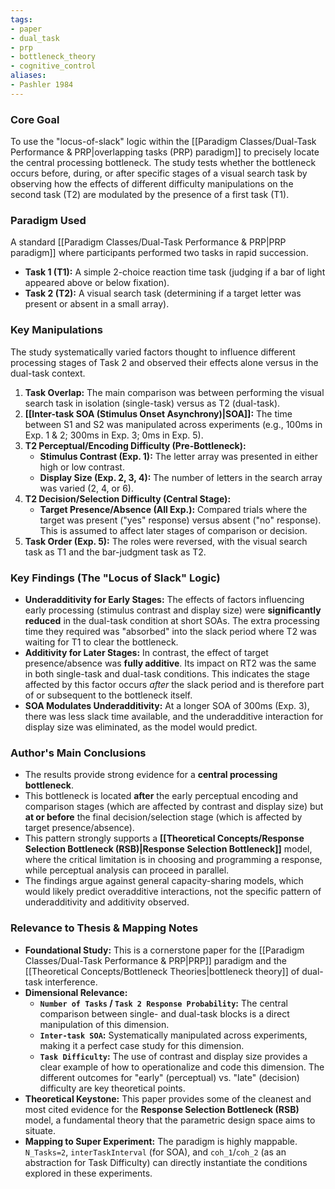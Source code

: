 ```yaml
---
tags:
- paper
- dual_task
- prp
- bottleneck_theory
- cognitive_control
aliases:
- Pashler 1984
---
```


### Core Goal
To use the "locus-of-slack" logic within the [[Paradigm Classes/Dual-Task Performance & PRP|overlapping tasks (PRP) paradigm]] to precisely locate the central processing bottleneck. The study tests whether the bottleneck occurs before, during, or after specific stages of a visual search task by observing how the effects of different difficulty manipulations on the second task (T2) are modulated by the presence of a first task (T1).

### Paradigm Used
A standard [[Paradigm Classes/Dual-Task Performance & PRP|PRP paradigm]] where participants performed two tasks in rapid succession.
*   **Task 1 (T1):** A simple 2-choice reaction time task (judging if a bar of light appeared above or below fixation).
*   **Task 2 (T2):** A visual search task (determining if a target letter was present or absent in a small array).

### Key Manipulations
The study systematically varied factors thought to influence different processing stages of Task 2 and observed their effects alone versus in the dual-task context.
1.  **Task Overlap:** The main comparison was between performing the visual search task in isolation (single-task) versus as T2 (dual-task).
2.  **[[Inter-task SOA (Stimulus Onset Asynchrony)|SOA]]:** The time between S1 and S2 was manipulated across experiments (e.g., 100ms in Exp. 1 & 2; 300ms in Exp. 3; 0ms in Exp. 5).
3.  **T2 Perceptual/Encoding Difficulty (Pre-Bottleneck):**
    *   **Stimulus Contrast (Exp. 1):** The letter array was presented in either high or low contrast.
    *   **Display Size (Exp. 2, 3, 4):** The number of letters in the search array was varied (2, 4, or 6).
4.  **T2 Decision/Selection Difficulty (Central Stage):**
    *   **Target Presence/Absence (All Exp.):** Compared trials where the target was present ("yes" response) versus absent ("no" response). This is assumed to affect later stages of comparison or decision.
5.  **Task Order (Exp. 5):** The roles were reversed, with the visual search task as T1 and the bar-judgment task as T2.

### Key Findings (The "Locus of Slack" Logic)
*   **Underadditivity for Early Stages:** The effects of factors influencing early processing (stimulus contrast and display size) were **significantly reduced** in the dual-task condition at short SOAs. The extra processing time they required was "absorbed" into the slack period where T2 was waiting for T1 to clear the bottleneck.
*   **Additivity for Later Stages:** In contrast, the effect of target presence/absence was **fully additive**. Its impact on RT2 was the same in both single-task and dual-task conditions. This indicates the stage affected by this factor occurs *after* the slack period and is therefore part of or subsequent to the bottleneck itself.
*   **SOA Modulates Underadditivity:** At a longer SOA of 300ms (Exp. 3), there was less slack time available, and the underadditive interaction for display size was eliminated, as the model would predict.

### Author's Main Conclusions
*   The results provide strong evidence for a **central processing bottleneck**.
*   This bottleneck is located **after** the early perceptual encoding and comparison stages (which are affected by contrast and display size) but **at or before** the final decision/selection stage (which is affected by target presence/absence).
*   This pattern strongly supports a **[[Theoretical Concepts/Response Selection Bottleneck (RSB)|Response Selection Bottleneck]]** model, where the critical limitation is in choosing and programming a response, while perceptual analysis can proceed in parallel.
*   The findings argue against general capacity-sharing models, which would likely predict overadditive interactions, not the specific pattern of underadditivity and additivity observed.

### Relevance to Thesis & Mapping Notes
*   **Foundational Study:** This is a cornerstone paper for the [[Paradigm Classes/Dual-Task Performance & PRP|PRP]] paradigm and the [[Theoretical Concepts/Bottleneck Theories|bottleneck theory]] of dual-task interference.
*   **Dimensional Relevance:**
    *   **`Number of Tasks` / `Task 2 Response Probability`:** The central comparison between single- and dual-task blocks is a direct manipulation of this dimension.
    *   **`Inter-task SOA`:** Systematically manipulated across experiments, making it a perfect case study for this dimension.
    *   **`Task Difficulty`:** The use of contrast and display size provides a clear example of how to operationalize and code this dimension. The different outcomes for "early" (perceptual) vs. "late" (decision) difficulty are key theoretical points.
*   **Theoretical Keystone:** This paper provides some of the cleanest and most cited evidence for the **Response Selection Bottleneck (RSB)** model, a fundamental theory that the parametric design space aims to situate.
*   **Mapping to Super Experiment:** The paradigm is highly mappable. `N_Tasks=2`, `interTaskInterval` (for SOA), and `coh_1`/`coh_2` (as an abstraction for Task Difficulty) can directly instantiate the conditions explored in these experiments.
